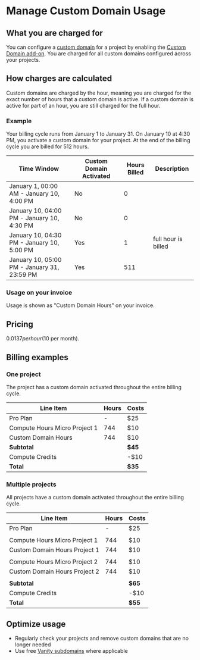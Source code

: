 # Manage Custom Domain Usage

## What you are charged for

You can configure a [custom domain](https://supabase.com/docs/guides/platform/custom-domains) for a project by enabling the [Custom Domain add-on](https://supabase.com/dashboard/project/_/settings/addons?panel=customDomain). You are charged for all custom domains configured across your projects.

## How charges are calculated

Custom domains are charged by the hour, meaning you are charged for the exact number of hours that a custom domain is active. If a custom domain is active for part of an hour, you are still charged for the full hour.

### Example

Your billing cycle runs from January 1 to January 31. On January 10 at 4:30 PM, you activate a custom domain for your project. At the end of the billing cycle you are billed for 512 hours.

| Time Window | Custom Domain Activated | Hours Billed | Description |
| --- | --- | --- | --- |
| January 1, 00:00 AM - January 10, 4:00 PM | No | 0 | |
| January 10, 04:00 PM - January 10, 4:30 PM | No | 0 | |
| January 10, 04:30 PM - January 10, 5:00 PM | Yes | 1 | full hour is billed |
| January 10, 05:00 PM - January 31, 23:59 PM | Yes | 511 | |

### Usage on your invoice

Usage is shown as "Custom Domain Hours" on your invoice.

## Pricing

$0.0137 per hour ($10 per month).

## Billing examples

### One project

The project has a custom domain activated throughout the entire billing cycle.

| Line Item | Hours | Costs |
| --- | --- | --- |
| Pro Plan | - | $25 |
| Compute Hours Micro Project 1 | 744 | $10 |
| Custom Domain Hours | 744 | $10 |
| **Subtotal** | | **$45** |
| Compute Credits | | -$10 |
| **Total** | | **$35** |

### Multiple projects

All projects have a custom domain activated throughout the entire billing cycle.

| Line Item | Hours | Costs |
| --- | --- | --- |
| Pro Plan | - | $25 |
| | | |
| Compute Hours Micro Project 1 | 744 | $10 |
| Custom Domain Hours Project 1 | 744 | $10 |
| | | |
| Compute Hours Micro Project 2 | 744 | $10 |
| Custom Domain Hours Project 2 | 744 | $10 |
| | | |
| **Subtotal** | | **$65** |
| Compute Credits | | -$10 |
| **Total** | | **$55** |

## Optimize usage

- Regularly check your projects and remove custom domains that are no longer needed
- Use free [Vanity subdomains](https://supabase.com/docs/guides/platform/custom-domains#vanity-subdomains) where applicable
